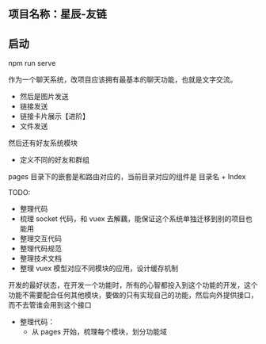 ## 项目名称：星辰-友链

## 启动
npm run serve

作为一个聊天系统，改项目应该拥有最基本的聊天功能，也就是文字交流。

- 然后是图片发送
- 链接发送
- 链接卡片展示【进阶】
- 文件发送

然后还有好友系统模块

- 定义不同的好友和群组

pages 目录下的嵌套是和路由对应的，当前目录对应的组件是 目录名 + Index

TODO:

- 整理代码
- 梳理 socket 代码，和 vuex 去解藕，能保证这个系统单独迁移到别的项目也能用
- 整理交互代码
- 整理代码规范
- 整理技术文档
- 整理 vuex 模型对应不同模块的应用，设计缓存机制

开发的最好状态，在开发一个功能时，所有的心智都投入到这个功能的开发，这个功能不需要配合任何其他模块，要做的只有实现自己的功能，然后向外提供接口，而不去管谁会用到这个接口

- 整理代码：
  - 从 pages 开始，梳理每个模块，划分功能域
